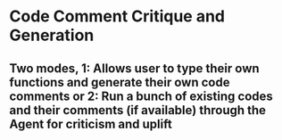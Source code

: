# Code Comment Critique and Generation

## Two modes, 1: Allows user to type their own functions and generate their own code comments or 2: Run a bunch of existing codes and their comments (if available) through the Agent for criticism and uplift